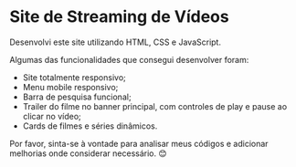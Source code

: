 # Site de Streaming de Vídeos

Desenvolvi este site utilizando HTML, CSS e JavaScript.

Algumas das funcionalidades que consegui desenvolver foram:

* Site totalmente responsivo;
* Menu mobile responsivo;
* Barra de pesquisa funcional;
* Trailer do filme no banner principal, com controles de play e pause ao clicar no vídeo;
* Cards de filmes e séries dinâmicos.

Por favor, sinta-se à vontade para analisar meus códigos e adicionar melhorias onde considerar necessário.
😊
